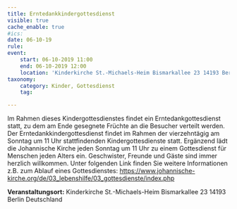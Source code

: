 ```yaml
---
title: Erntedankkindergottesdienst
visible: true
cache_enable: true
#ics: 
date: 06-10-19
rule: 
event:
	start: 06-10-2019 11:00
	end: 06-10-2019 12:00
	location: 'Kinderkirche St.-Michaels-Heim Bismarkallee 23 14193 Berlin Deutschland'
taxonomy:
	category: Kinder, Gottesdienst
	tag: 

---
```

Im Rahmen dieses Kindergottesdienstes findet ein Erntedankgottesdienst statt, zu dem am Ende gesegnete Früchte an die Besucher verteilt werden. Der Erntedankkindergottesdienst findet im Rahmen der vierzehntägig am Sonntag um 11 Uhr stattfindenden Kindergottesdienste statt. Ergänzend lädt die Johannische Kirche jeden Sonntag um 11 Uhr zu einem Gottesdienst für Menschen jeden Alters ein. Geschwister, Freunde und Gäste sind immer herzlich willkommen. Unter folgenden Link finden Sie weitere Informationen z.B. zum Ablauf eines Gottesdienstes: https://www.johannische-kirche.org/de/03_lebenshilfe/03_gottesdienste/index.php



**Veranstaltungsort:** Kinderkirche St.-Michaels-Heim
Bismarkallee 23
14193 Berlin
Deutschland

